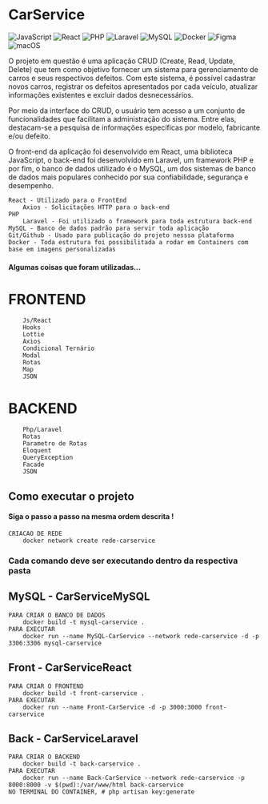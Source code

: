 
# CarService

![JavaScript](https://img.shields.io/badge/javascript-%23323330.svg?style=for-the-badge&logo=javascript&logoColor=%23F7DF1E)
![React](https://img.shields.io/badge/react-%2320232a.svg?style=for-the-badge&logo=react&logoColor=%2361DAFB)
![PHP](https://img.shields.io/badge/php-%23777BB4.svg?style=for-the-badge&logo=php&logoColor=white)
![Laravel](https://img.shields.io/badge/laravel-%23FF2D20.svg?style=for-the-badge&logo=laravel&logoColor=white)
![MySQL](https://img.shields.io/badge/mysql-%2300f.svg?style=for-the-badge&logo=mysql&logoColor=white)
![Docker](https://img.shields.io/badge/docker-%230db7ed.svg?style=for-the-badge&logo=docker&logoColor=white)
![Figma](https://img.shields.io/badge/figma-%23F24E1E.svg?style=for-the-badge&logo=figma&logoColor=white)
![macOS](https://img.shields.io/badge/mac%20os-000000?style=for-the-badge&logo=macos&logoColor=F0F0F0)


O projeto em questão é uma aplicação CRUD (Create, Read, Update, Delete) que tem como objetivo fornecer um sistema para gerenciamento de carros e seus respectivos defeitos. Com este sistema, é possível cadastrar novos carros, registrar os defeitos apresentados por cada veículo, atualizar informações existentes e excluir dados desnecessários.

Por meio da interface do CRUD, o usuário tem acesso a um conjunto de funcionalidades que facilitam a administração do sistema. Entre elas, destacam-se a pesquisa de informações específicas por modelo, fabricante e/ou defeito.

O front-end da aplicação foi desenvolvido em React, uma biblioteca JavaScript, o back-end foi desenvolvido em Laravel, um framework PHP e por fim, o banco de dados utilizado é o MySQL, um dos sistemas de banco de dados mais populares conhecido por sua confiabilidade, segurança e desempenho.

    React - Utilizado para o FrontEnd
        Axios - Solicitações HTTP para o back-end
    PHP
        Laravel - Foi utilizado o framework para toda estrutura back-end
    MySQL - Banco de dados padrão para servir toda aplicação
    Git/Github - Usado para publicação do projeto nesssa plataforma
    Docker - Toda estrutura foi possibilitada a rodar em Containers com base em imagens personalizadas

#### Algumas coisas que foram utilizadas...

# FRONTEND
        Js/React
        Hooks
        Lottie
        Axios
        Condicional Ternário
        Modal
        Rotas
        Map
        JSON
# BACKEND
        Php/Laravel
        Rotas
        Parametro de Rotas
        Eloquent
        QueryException
        Facade
        JSON

## Como executar o projeto
#### Siga o passo a passo na mesma ordem descrita !


    CRIACAO DE REDE
        docker network create rede-carservice

### Cada comando deve ser executando dentro da respectiva pasta

## MySQL - CarServiceMySQL
    PARA CRIAR O BANCO DE DADOS
        docker build -t mysql-carservice .
    PARA EXECUTAR
        docker run --name MySQL-CarService --network rede-carservice -d -p 3306:3306 mysql-carservice

## Front - CarServiceReact
    PARA CRIAR O FRONTEND
        docker build -t front-carservice .
    PARA EXECUTAR
        docker run --name Front-CarService -d -p 3000:3000 front-carservice

## Back - CarServiceLaravel
    PARA CRIAR O BACKEND
        docker build -t back-carservice .
    PARA EXECUTAR	
	    docker run --name Back-CarService --network rede-carservice -p 8000:8000 -v $(pwd):/var/www/html back-carservice
    NO TERMINAL DO CONTAINER, # php artisan key:generate
